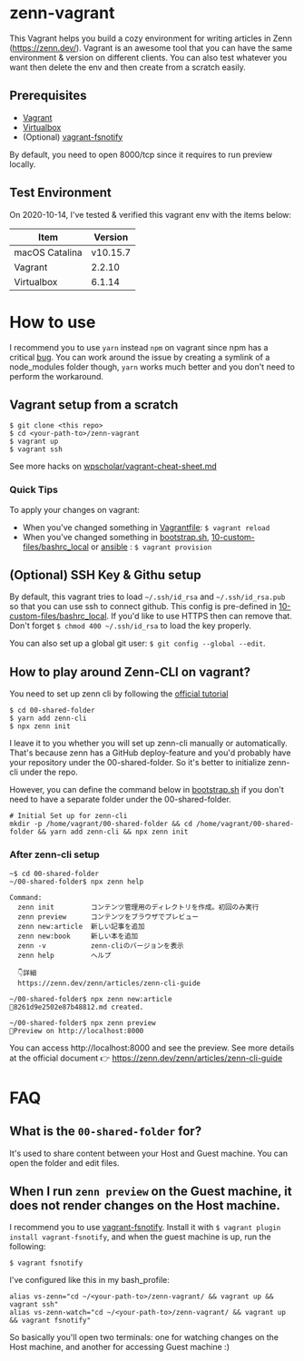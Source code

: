 # zenn-vagrant

This Vagrant helps you build a cozy environment for writing articles in Zenn (https://zenn.dev/). Vagrant is an awesome tool that you can have the same environment & version on different clients. You can also test whatever you want then delete the env and then create from a scratch easily.

## Prerequisites

* [Vagrant](https://www.vagrantup.com/)
* [Virtualbox](https://www.virtualbox.org/)
* (Optional) [vagrant-fsnotify](https://github.com/adrienkohlbecker/vagrant-fsnotify)

By default, you need to open 8000/tcp since it requires to run preview locally.

## Test Environment

On 2020-10-14, I've tested & verified this vagrant env with the items below:

|Item           |Version|
|---------------|-------|
|macOS Catalina |v10.15.7|
|Vagrant        |2.2.10|
|Virtualbox     |6.1.14|

# How to use

I recommend you to use `yarn` instead `npm` on vagrant since npm has a critical [bug](https://github.com/npm/npm/issues/7308#issuecomment-209463993). You can work around the issue by creating a symlink of a node_modules folder though, `yarn` works much better and you don't need to perform the workaround. 

## Vagrant setup from a scratch

```
$ git clone <this repo>
$ cd <your-path-to>/zenn-vagrant
$ vagrant up
$ vagrant ssh
```

See more hacks on [wpscholar/vagrant-cheat-sheet.md](https://gist.github.com/wpscholar/a49594e2e2b918f4d0c4)

### Quick Tips
To apply your changes on vagrant:
* When you've changed something in [Vagrantfile](./Vagrantfile): `$ vagrant reload`
* When you've changed something in [bootstrap.sh](./bootstrap.sh), [10-custom-files/bashrc_local](./10-custom-files/bashrc_local) or [ansible](./ansible) : `$ vagrant provision`

## (Optional) SSH Key & Githu setup

By default, this vagrant tries to load `~/.ssh/id_rsa` and `~/.ssh/id_rsa.pub` so that you can use ssh to connect github. This config is pre-defined in [10-custom-files/bashrc_local](./10-custom-files/bashrc_local). If you'd like to use HTTPS then can remove that. Don't forget `$ chmod 400 ~/.ssh/id_rsa` to load the key properly.

You can also set up a global git user: `$ git config --global --edit`.

## How to play around Zenn-CLI on vagrant?

You need to set up zenn cli by following the [official tutorial](https://zenn.dev/zenn/articles/install-zenn-cli)

```
$ cd 00-shared-folder
$ yarn add zenn-cli
$ npx zenn init
```

I leave it to you whether you will set up zenn-cli manually or automatically. That's because zenn has a GitHub deploy-feature and you'd probably have your repository under the 00-shared-folder. So it's better to initialize zenn-cli under the repo.

However, you can define the command below in [bootstrap.sh](./bootstrap.sh) if you don't need to have a separate folder under the 00-shared-folder.

```
# Initial Set up for zenn-cli
mkdir -p /home/vagrant/00-shared-folder && cd /home/vagrant/00-shared-folder && yarn add zenn-cli && npx zenn init
```

### After zenn-cli setup

```
~$ cd 00-shared-folder
~/00-shared-folder$ npx zenn help

Command:
  zenn init         コンテンツ管理用のディレクトリを作成。初回のみ実行
  zenn preview      コンテンツをブラウザでプレビュー
  zenn new:article  新しい記事を追加
  zenn new:book     新しい本を追加
  zenn -v           zenn-cliのバージョンを表示
  zenn help         ヘルプ

  👇詳細
  https://zenn.dev/zenn/articles/zenn-cli-guide

~/00-shared-folder$ npx zenn new:article
📄8261d9e2502e87b48812.md created.

~/00-shared-folder$ npx zenn preview
👀Preview on http://localhost:8000
```

You can access http://localhost:8000 and see the preview. See more details at the official document 👉 https://zenn.dev/zenn/articles/zenn-cli-guide

# FAQ
## What is the `00-shared-folder` for?

It's used to share content between your Host and Guest machine. You can open the folder and edit files.

## When I run `zenn preview` on the Guest machine, it does not render changes on the Host machine.

I recommend you to use [vagrant-fsnotify](https://github.com/adrienkohlbecker/vagrant-fsnotify). Install it with `$ vagrant plugin install vagrant-fsnotify`, and when the guest machine is up, run the following:
```
$ vagrant fsnotify
```

I've configured like this in my bash_profile:
```
alias vs-zenn="cd ~/<your-path-to>/zenn-vagrant/ && vagrant up && vagrant ssh"
alias vs-zenn-watch="cd ~/<your-path-to>/zenn-vagrant/ && vagrant up && vagrant fsnotify"
```

So basically you'll open two terminals: one for watching changes on the Host machine, and another for accessing Guest machine :)